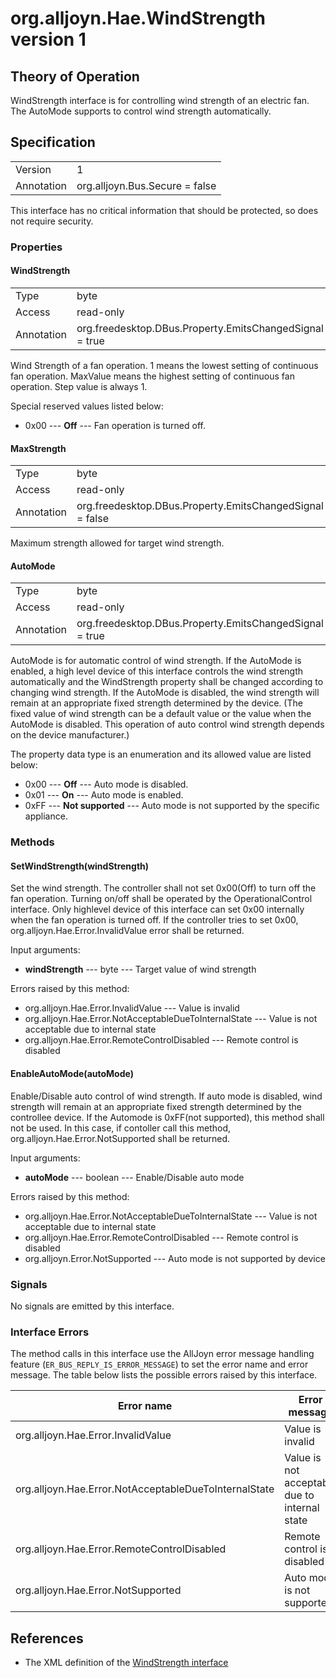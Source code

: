 # org.alljoyn.Hae.WindStrength version 1

## Theory of Operation

WindStrength interface is for controlling wind strength of an electric fan. The 
AutoMode supports to control wind strength automatically.

## Specification

|                       |                                                     |
|-----------------------|-----------------------------------------------------|
| Version               | 1                                                   |
| Annotation            | org.alljoyn.Bus.Secure = false                      |

This interface has no critical information that should be protected, so does not
require security.

### Properties

#### WindStrength

|                  |                                                          |
|------------------|----------------------------------------------------------|
| Type             | byte                                                     |
| Access           | read-only                                                |
| Annotation       | org.freedesktop.DBus.Property.EmitsChangedSignal = true  |

Wind Strength of a fan operation. 1 means the lowest setting of continuous fan
operation. MaxValue means the highest setting of continuous fan operation.
Step value is always 1.

Special reserved values listed below:
  * 0x00 --- **Off** --- Fan operation is turned off.

#### MaxStrength

|                  |                                                          |
|------------------|----------------------------------------------------------|
| Type             | byte                                                     |
| Access           | read-only                                                |
| Annotation       | org.freedesktop.DBus.Property.EmitsChangedSignal = false |

Maximum strength allowed for target wind strength.

#### AutoMode

|                  |                                                          |
|------------------|----------------------------------------------------------|
| Type             | byte                                                     |
| Access           | read-only                                                |
| Annotation       | org.freedesktop.DBus.Property.EmitsChangedSignal = true  |

AutoMode is for automatic control of wind strength. If the AutoMode is enabled,
a high level device of this interface controls the wind strength automatically
and the WindStrength property shall be changed according to changing wind
strength. If the AutoMode is disabled, the wind strength will remain at an
appropriate fixed strength determined by the device. (The fixed value of wind
strength can be a default value or the value when the AutoMode is disabled. This
operation of auto control wind strength depends on the device manufacturer.)

The property data type is an enumeration and its allowed value are listed below:
  * 0x00 --- **Off** --- Auto mode is disabled.
  * 0x01 --- **On** --- Auto mode is enabled.
  * 0xFF --- **Not supported** --- Auto mode is not supported by the specific
  appliance.

### Methods

#### SetWindStrength(windStrength)

Set the wind strength. The controller shall not set 0x00(Off) to turn off the
fan operation. Turning on/off shall be operated by the OperationalControl
interface. Only highlevel device of this interface can set 0x00 internally when
the fan operation is turned off. If the controller tries to set 0x00,
org.alljoyn.Hae.Error.InvalidValue error shall be returned.

Input arguments:

  * **windStrength** --- byte --- Target value of wind strength

Errors raised by this method:

  * org.alljoyn.Hae.Error.InvalidValue --- Value is invalid
  * org.alljoyn.Hae.Error.NotAcceptableDueToInternalState --- Value is not
  acceptable due to internal state
  * org.alljoyn.Hae.Error.RemoteControlDisabled --- Remote control is disabled

#### EnableAutoMode(autoMode)

Enable/Disable auto control of wind strength. If auto mode is disabled, wind
strength will remain at an appropriate fixed strength determined by the
controllee device. If the Automode is 0xFF(not supported), this method shall
not be used. In this case, if contoller call this method,
org.alljoyn.Hae.Error.NotSupported shall be returned.

Input arguments:

  * **autoMode** --- boolean --- Enable/Disable auto mode

Errors raised by this method:

  * org.alljoyn.Hae.Error.NotAcceptableDueToInternalState --- Value is not
  acceptable due to internal state
  * org.alljoyn.Hae.Error.RemoteControlDisabled --- Remote control is disabled
  * org.alljoyn.Error.NotSupported --- Auto mode is not supported by device

### Signals

No signals are emitted by this interface.

### Interface Errors

The method calls in this interface use the AllJoyn error message handling
feature (`ER_BUS_REPLY_IS_ERROR_MESSAGE`) to set the error name and error
message. The table below lists the possible errors raised by this interface.

| Error name                                               | Error message                                 |
|----------------------------------------------------------|-----------------------------------------------|
| org.alljoyn.Hae.Error.InvalidValue                       | Value is invalid                              |
| org.alljoyn.Hae.Error.NotAcceptableDueToInternalState    | Value is not acceptable due to internal state |
| org.alljoyn.Hae.Error.RemoteControlDisabled              | Remote control is disabled                    |
| org.alljoyn.Hae.Error.NotSupported                       | Auto mode is not supported                    |

## References

  * The XML definition of the [WindStrength interface](WindStrength-v1.xml)

